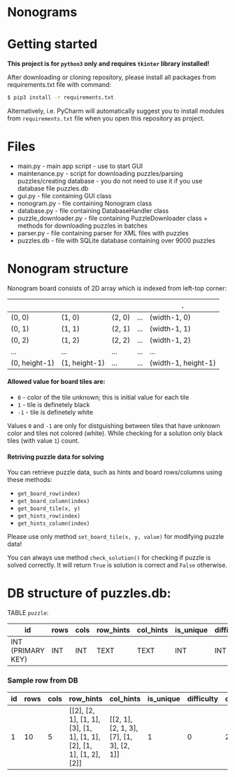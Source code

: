 # Nonograms

# Getting started
**This project is for `python3` only and requires `tkinter` library installed!**


After downloading or cloning repository, please install all packages from requirements.txt file with command:
```sh
$ pip3 install -r requirements.txt
```

Alternatively, i.e. PyCharm will automatically suggest you to install modules from `requirements.txt` file when you open this repository as project.
# Files
- main.py - main app script - use to start GUI
- maintenance.py - script for downloading puzzles/parsing puzzles/creating database - you do not need to use it if you use database file puzzles.db
- gui.py - file containing GUI class
- nonogram.py - file containing Nonogram class
- database.py - file containing DatabaseHandler class
- puzzle_downloader.py - file containing PuzzleDownloader class + methods for downloading puzzles in batches
- parser.py - file containing parser for XML files with puzzles
- puzzles.db - file with SQLite database containing over 9000 puzzles


# Nonogram structure

Nonogram board consists of 2D array which is indexed from left-top corner:

|  |  |  |  |.
| ------ | ------ | ------ | ------ | ------
| (0, 0) | (1, 0) | (2, 0) | ... | (width-1, 0)
| (0, 1) | (1, 1) | (2, 1) | ... | (width-1, 1)
| (0, 2) | (1, 2) | (2, 2) | ... | (width-1, 2)
| ... | ... | ... | ... | ...
| (0, height-1) | (1, height-1) | ... | ... | (width-1, height-1)


#### Allowed value for board tiles are:
- `0` - color of the tile unknown; this is initial value for each tile
- `1` - tile is definetely black
- `-1` - tile is definetely white

Values `0` and `-1` are only for distguishing between tiles that have unknown color and tiles not colored (white). While checking for a solution only black tiles (with value `1`) count.

#### Retriving puzzle data for solving
You can retrieve puzzle data, such as hints and board rows/columns using these methods:
- `get_board_row(index)`
- `get_board_column(index)`
- `get_board_tile(x, y)`
- `get_hints_row(index)`
- `get_hints_column(index)`

Please use only method `set_board_tile(x, y, value)` for modifying puzzle data!

You can always use method `check_solution()` for checking if puzzle is solved correctly. It will return `True` is solution is correct and `False` otherwise.

# DB structure of puzzles.db:
TABLE `puzzle`:

| id              | rows       | cols | row_hints | col_hints | is_unique | difficulty | colors
| ------ | ------ | ------ | ------ | ------ | ------ | ------ | ------ |
| INT (PRIMARY KEY) | INT        | INT  | TEXT | TEXT | INT | INT | INT

### Sample row from DB
| id              | rows       | cols | row_hints | col_hints | is_unique | difficulty | colors
| ------ | ------ | ------ | ------ | ------ | ------ | ------ | ------ |
1|10|5|[[2], [2, 1], [1, 1], [3], [1, 1], [1, 1], [2], [1, 1], [1, 2], [2]]|[[2, 1], [2, 1, 3], [7], [1, 3], [2, 1]]|1|0|2
